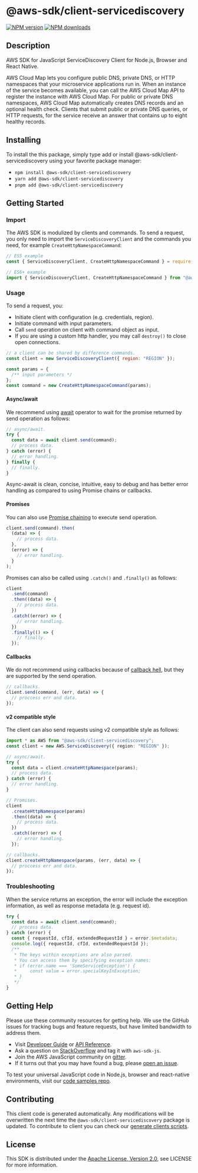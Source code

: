# @aws-sdk/client-servicediscovery

[![NPM version](https://img.shields.io/npm/v/@aws-sdk/client-servicediscovery/latest.svg)](https://www.npmjs.com/package/@aws-sdk/client-servicediscovery)
[![NPM downloads](https://img.shields.io/npm/dm/@aws-sdk/client-servicediscovery.svg)](https://www.npmjs.com/package/@aws-sdk/client-servicediscovery)

## Description

AWS SDK for JavaScript ServiceDiscovery Client for Node.js, Browser and React Native.

<p>AWS Cloud Map lets you configure public DNS, private DNS, or HTTP namespaces that your microservice applications
run in. When an instance of the service becomes available, you can call the AWS Cloud Map API to register the instance
with AWS Cloud Map. For public or private DNS namespaces, AWS Cloud Map automatically creates DNS records and an optional
health check. Clients that submit public or private DNS queries, or HTTP requests, for the service receive an answer
that contains up to eight healthy records. </p>

## Installing

To install the this package, simply type add or install @aws-sdk/client-servicediscovery
using your favorite package manager:

- `npm install @aws-sdk/client-servicediscovery`
- `yarn add @aws-sdk/client-servicediscovery`
- `pnpm add @aws-sdk/client-servicediscovery`

## Getting Started

### Import

The AWS SDK is modulized by clients and commands.
To send a request, you only need to import the `ServiceDiscoveryClient` and
the commands you need, for example `CreateHttpNamespaceCommand`:

```js
// ES5 example
const { ServiceDiscoveryClient, CreateHttpNamespaceCommand } = require("@aws-sdk/client-servicediscovery");
```

```ts
// ES6+ example
import { ServiceDiscoveryClient, CreateHttpNamespaceCommand } from "@aws-sdk/client-servicediscovery";
```

### Usage

To send a request, you:

- Initiate client with configuration (e.g. credentials, region).
- Initiate command with input parameters.
- Call `send` operation on client with command object as input.
- If you are using a custom http handler, you may call `destroy()` to close open connections.

```js
// a client can be shared by difference commands.
const client = new ServiceDiscoveryClient({ region: "REGION" });

const params = {
  /** input parameters */
};
const command = new CreateHttpNamespaceCommand(params);
```

#### Async/await

We recommend using [await](https://developer.mozilla.org/en-US/docs/Web/JavaScript/Reference/Operators/await)
operator to wait for the promise returned by send operation as follows:

```js
// async/await.
try {
  const data = await client.send(command);
  // process data.
} catch (error) {
  // error handling.
} finally {
  // finally.
}
```

Async-await is clean, concise, intuitive, easy to debug and has better error handling
as compared to using Promise chains or callbacks.

#### Promises

You can also use [Promise chaining](https://developer.mozilla.org/en-US/docs/Web/JavaScript/Guide/Using_promises#chaining)
to execute send operation.

```js
client.send(command).then(
  (data) => {
    // process data.
  },
  (error) => {
    // error handling.
  }
);
```

Promises can also be called using `.catch()` and `.finally()` as follows:

```js
client
  .send(command)
  .then((data) => {
    // process data.
  })
  .catch((error) => {
    // error handling.
  })
  .finally(() => {
    // finally.
  });
```

#### Callbacks

We do not recommend using callbacks because of [callback hell](http://callbackhell.com/),
but they are supported by the send operation.

```js
// callbacks.
client.send(command, (err, data) => {
  // proccess err and data.
});
```

#### v2 compatible style

The client can also send requests using v2 compatible style as follows:

```ts
import * as AWS from "@aws-sdk/client-servicediscovery";
const client = new AWS.ServiceDiscovery({ region: "REGION" });

// async/await.
try {
  const data = client.createHttpNamespace(params);
  // process data.
} catch (error) {
  // error handling.
}

// Promises.
client
  .createHttpNamespace(params)
  .then((data) => {
    // process data.
  })
  .catch((error) => {
    // error handling.
  });

// callbacks.
client.createHttpNamespace(params, (err, data) => {
  // proccess err and data.
});
```

### Troubleshooting

When the service returns an exception, the error will include the exception information,
as well as response metadata (e.g. request id).

```js
try {
  const data = await client.send(command);
  // process data.
} catch (error) {
  const { requestId, cfId, extendedRequestId } = error.$metadata;
  console.log({ requestId, cfId, extendedRequestId });
  /**
   * The keys within exceptions are also parsed.
   * You can access them by specifying exception names:
   * if (error.name === 'SomeServiceException') {
   *     const value = error.specialKeyInException;
   * }
   */
}
```

## Getting Help

Please use these community resources for getting help.
We use the GitHub issues for tracking bugs and feature requests, but have limited bandwidth to address them.

- Visit [Developer Guide](https://docs.aws.amazon.com/sdk-for-javascript/v3/developer-guide/welcome.html)
  or [API Reference](https://docs.aws.amazon.com/AWSJavaScriptSDK/v3/latest/index.html).
- Ask a question on [StackOverflow](https://stackoverflow.com/questions/tagged/aws-sdk-js) and tag it with `aws-sdk-js`.
- Join the AWS JavaScript community on [gitter](https://gitter.im/aws/aws-sdk-js-v3).
- If it turns out that you may have found a bug, please [open an issue](https://github.com/aws/aws-sdk-js-v3/issues/new/choose).

To test your universal JavaScript code in Node.js, browser and react-native environments,
visit our [code samples repo](https://github.com/aws-samples/aws-sdk-js-tests).

## Contributing

This client code is generated automatically. Any modifications will be overwritten the next time the `@aws-sdk/client-servicediscovery` package is updated.
To contribute to client you can check our [generate clients scripts](https://github.com/aws/aws-sdk-js-v3/tree/master/scripts/generate-clients).

## License

This SDK is distributed under the
[Apache License, Version 2.0](http://www.apache.org/licenses/LICENSE-2.0),
see LICENSE for more information.
